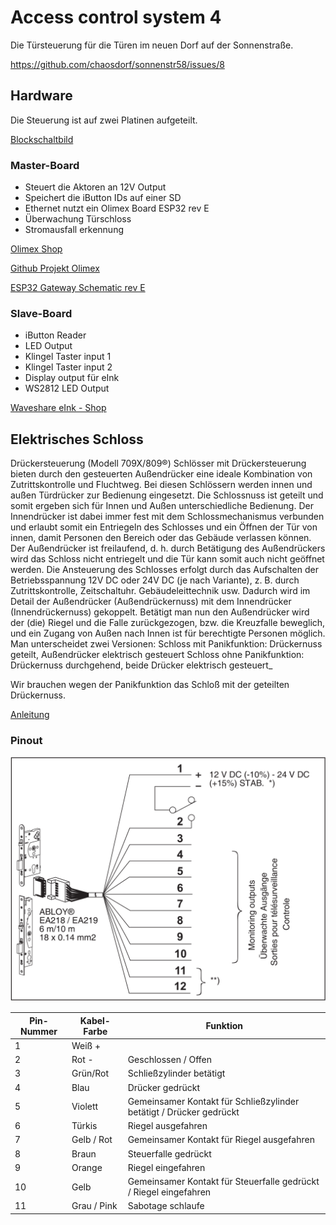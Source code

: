 # Access control system 4 

Die Türsteuerung für die Türen im neuen Dorf auf der Sonnenstraße.

https://github.com/chaosdorf/sonnenstr58/issues/8


## Hardware
Die Steuerung ist auf zwei Platinen aufgeteilt. 

[Blockschaltbild](src/Blockbild_Uebersicht_rev04.pdf)

### Master-Board
- Steuert die Aktoren an 12V Output
- Speichert die iButton IDs auf einer SD
- Ethernet nutzt ein Olimex Board ESP32 rev E
- Überwachung Türschloss
- Stromausfall erkennung


[Olimex Shop](https://www.olimex.com/Products/IoT/ESP32/ESP32-GATEWAY/open-source-hardware)

[Github Projekt Olimex](https://github.com/OLIMEX/ESP32-GATEWAY/tree/master/HARDWARE)

[ESP32 Gateway Schematic rev E](src/ESP32-GATEWAY_Rev_E_color.pdf)


### Slave-Board
- iButton Reader
- LED Output
- Klingel Taster input 1
- Klingel Taster input 2
- Display output für eInk
- WS2812 LED Output

[Waveshare eInk - Shop](https://eckstein-shop.de/Waveshare-27-inch-264x176-E-Ink-E-Paper-Raw-Display-three-color-Arduino)




## Elektrisches Schloss

Drückersteuerung (Modell 709X/809®)
Schlösser mit Drückersteuerung bieten durch den gesteuerten Außendrücker eine ideale Kombination von Zutrittskontrolle und Fluchtweg.
Bei diesen Schlössern werden innen und außen Türdrücker zur Bedienung eingesetzt. Die Schlossnuss ist geteilt und somit ergeben sich für Innen und Außen unterschiedliche Bedienung.
Der Innendrücker ist dabei immer fest mit dem Schlossmechanismus verbunden und erlaubt somit ein Entriegeln des Schlosses und ein Öffnen der Tür von innen, damit Personen den Bereich oder das Gebäude verlassen können.
Der Außendrücker ist freilaufend, d. h. durch Betätigung des Außendrückers wird das Schloss nicht entriegelt und die Tür kann somit auch nicht geöffnet werden.
Die Ansteuerung des Schlosses erfolgt durch das Aufschalten der Betriebsspannung 12V DC oder 24V DC (je nach Variante), z. B. durch Zutrittskontrolle, Zeitschaltuhr. Gebäudeleittechnik usw. Dadurch wird im Detail der Außendrücker (Außendrückernuss) mit dem Innendrücker (Innendrückernuss) gekoppelt. Betätigt man nun den Außendrücker wird der (die) Riegel und die Falle zurückgezogen, bzw. die Kreuzfalle beweglich, und ein Zugang von Außen nach Innen ist für berechtigte Personen möglich.
Man unterscheidet zwei Versionen:
Schloss mit Panikfunktion: Drückernuss geteilt, Außendrücker elektrisch gesteuert
Schloss ohne Panikfunktion: Drückernuss durchgehend, beide Drücker elektrisch gesteuert_

Wir brauchen wegen der Panikfunktion das Schloß mit der geteilten Drückernuss.

[Anleitung](src/Bedienungsanleitung_Sicherheitsschloss.pdf)

### Pinout
![Schloss Pinout](src/Schloss-Pinout.png)


| Pin-Nummer | Kabel-Farbe | Funktion |
|--|--|--|
| 1 | Weiß + |  |
| 2 | Rot - | Geschlossen / Offen |
| 3 | Grün/Rot | Schließzylinder betätigt |
| 4 | Blau | Drücker gedrückt |
| 5 | Violett | Gemeinsamer Kontakt für Schließzylinder betätigt / Drücker gedrückt |
| 6 | Türkis | Riegel ausgefahren |
| 7 | Gelb / Rot | Gemeinsamer Kontakt für Riegel ausgefahren |
| 8 | Braun |  Steuerfalle gedrückt |
| 9 | Orange | Riegel eingefahren | 
| 10 | Gelb | Gemeinsamer Kontakt für Steuerfalle gedrückt / Riegel eingefahren | 
| 11 | Grau / Pink | Sabotage schlaufe
